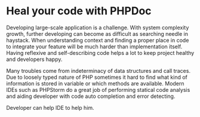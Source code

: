 # Heal your code with PHPDoc

Developing large-scale application is a challenge. 
With system complexity growth, further developing can become as difficult as searching needle in haystack. 
When understanding context and finding a proper place in code to integrate your feature will be much harder than implementation itself.
Having reflexive and self-describing code helps a lot to keep project healthy and developers happy.

Many troubles come from indeterminacy of data structures and call traces. 
Due to loosely typed nature of PHP sometimes it hard to find what kind of information is stored in variable or which methods are available.
Modern IDEs such as PHPStorm do a great job of performing statical code analysis and aiding developer with code auto completion 
and error detecting. 

Developer can help IDE to help him.
